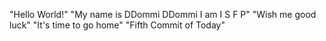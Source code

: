 "Hello World!"
"My name is DDommi DDommi  I am  I S F P"
"Wish me good luck"
"It's time to go home"
"Fifth Commit of Today"